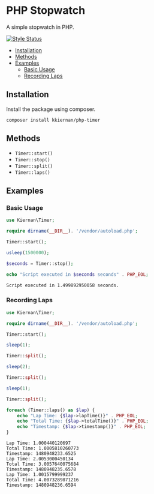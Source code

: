 # PHP Stopwatch

A simple stopwatch in PHP.

[![Style Status](https://styleci.io/repos/38143021/shield?branch=master)](https://styleci.io/repos/38143021)

<!-- START doctoc generated TOC please keep comment here to allow auto update -->
<!-- DON'T EDIT THIS SECTION, INSTEAD RE-RUN doctoc TO UPDATE -->


- [Installation](#installation)
- [Methods](#methods)
- [Examples](#examples)
  - [Basic Usage](#basic-usage)
  - [Recording Laps](#recording-laps)

<!-- END doctoc generated TOC please keep comment here to allow auto update -->

## Installation

Install the package using composer.

```
composer install kkiernan/php-timer
```

## Methods

- `Timer::start()`
- `Timer::stop()`
- `Timer::split()`
- `Timer::laps()`

## Examples

### Basic Usage

```php
use Kiernan\Timer;

require dirname(__DIR__). '/vendor/autoload.php';

Timer::start();

usleep(1500000);

$seconds = Timer::stop();

echo "Script executed in $seconds seconds" . PHP_EOL;
```

```
Script executed in 1.499892950058 seconds.
```

### Recording Laps

```php
use Kiernan\Timer;

require dirname(__DIR__). '/vendor/autoload.php';

Timer::start();

sleep(1);

Timer::split();

sleep(2);

Timer::split();

sleep(1);

Timer::split();

foreach (Timer::laps() as $lap) {
    echo "Lap Time: {$lap->lapTime()}" . PHP_EOL;
    echo "Total Time: {$lap->totalTime()}" . PHP_EOL;
    echo "Timestamp: {$lap->timestamp()}" . PHP_EOL;
}
```

```
Lap Time: 1.000440120697
Total Time: 1.0005810260773
Timestamp: 1480948233.6525
Lap Time: 2.0053000450134
Total Time: 3.0057640075684
Timestamp: 1480948235.6578
Lap Time: 1.0015799999237
Total Time: 4.0073289871216
Timestamp: 1480948236.6594
```